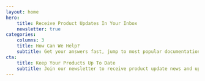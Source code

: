 ```yaml
---
layout: home
hero:
    title: Receive Product Updates In Your Inbox
    newsletter: true
categories:
    columns: 3
    title: How Can We Help?
    subtitle: Get your answers fast, jump to most popular documentation content or contact us
cta:
    title: Keep Your Products Up To Date
    subtitle: Join our newsletter to receive product update news and updates
---
```

